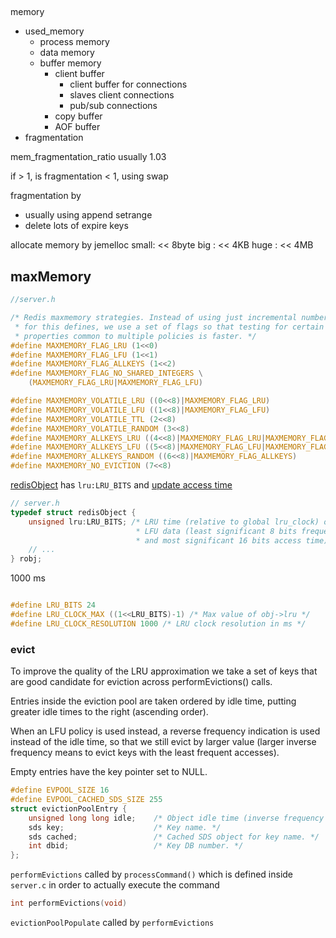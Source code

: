 ##
memory

- used_memory
  - process memory
  - data memory
  - buffer memory
    - client buffer
      - client buffer for connections
      - slaves client connections
      - pub/sub connections  
    - copy buffer
    - AOF buffer
- fragmentation

mem_fragmentation_ratio usually 1.03

if > 1, is fragmentation
< 1, using swap

fragmentation by 

- usually using append setrange
- delete lots of expire keys

allocate memory by jemelloc
small: << 8byte
big : << 4KB
huge : << 4MB

## maxMemory
```c
//server.h

/* Redis maxmemory strategies. Instead of using just incremental number
 * for this defines, we use a set of flags so that testing for certain
 * properties common to multiple policies is faster. */
#define MAXMEMORY_FLAG_LRU (1<<0)
#define MAXMEMORY_FLAG_LFU (1<<1)
#define MAXMEMORY_FLAG_ALLKEYS (1<<2)
#define MAXMEMORY_FLAG_NO_SHARED_INTEGERS \
    (MAXMEMORY_FLAG_LRU|MAXMEMORY_FLAG_LFU)

#define MAXMEMORY_VOLATILE_LRU ((0<<8)|MAXMEMORY_FLAG_LRU)
#define MAXMEMORY_VOLATILE_LFU ((1<<8)|MAXMEMORY_FLAG_LFU)
#define MAXMEMORY_VOLATILE_TTL (2<<8)
#define MAXMEMORY_VOLATILE_RANDOM (3<<8)
#define MAXMEMORY_ALLKEYS_LRU ((4<<8)|MAXMEMORY_FLAG_LRU|MAXMEMORY_FLAG_ALLKEYS)
#define MAXMEMORY_ALLKEYS_LFU ((5<<8)|MAXMEMORY_FLAG_LFU|MAXMEMORY_FLAG_ALLKEYS)
#define MAXMEMORY_ALLKEYS_RANDOM ((6<<8)|MAXMEMORY_FLAG_ALLKEYS)
#define MAXMEMORY_NO_EVICTION (7<<8)
```

[redisObject](/docs/CS/DB/Redis/redisDb.md?id=redisObject) has `lru:LRU_BITS` and [update access time](/docs/CS/DB/Redis/redisDb.md?id=updateLFU)

```c
// server.h
typedef struct redisObject {
    unsigned lru:LRU_BITS; /* LRU time (relative to global lru_clock) or
                            * LFU data (least significant 8 bits frequency
                            * and most significant 16 bits access time). */
    // ...
} robj;
```

1000 ms
```c

#define LRU_BITS 24
#define LRU_CLOCK_MAX ((1<<LRU_BITS)-1) /* Max value of obj->lru */
#define LRU_CLOCK_RESOLUTION 1000 /* LRU clock resolution in ms */
```


### evict

To improve the quality of the LRU approximation we take a set of keys that are good candidate for eviction across performEvictions() calls.

Entries inside the eviction pool are taken ordered by idle time, putting greater idle times to the right (ascending order).

When an LFU policy is used instead, a reverse frequency indication is used instead of the idle time, so that we still evict by larger value (larger inverse frequency means to evict keys with the least frequent accesses). 

Empty entries have the key pointer set to NULL.
```c
#define EVPOOL_SIZE 16
#define EVPOOL_CACHED_SDS_SIZE 255
struct evictionPoolEntry {
    unsigned long long idle;    /* Object idle time (inverse frequency for LFU) */
    sds key;                    /* Key name. */
    sds cached;                 /* Cached SDS object for key name. */
    int dbid;                   /* Key DB number. */
};
```

`performEvictions` called by `processCommand()` which is defined inside `server.c` in order to actually execute the command

```c
int performEvictions(void)
```

`evictionPoolPopulate` called by `performEvictions`